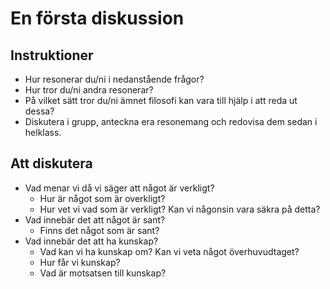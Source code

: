 # En första diskussion

## Instruktioner
- Hur resonerar du/ni i nedanstående frågor?
- Hur tror du/ni andra resonerar?
- På vilket sätt tror du/ni ämnet filosofi kan vara till hjälp i att reda ut dessa?
- Diskutera i grupp, anteckna era resonemang och redovisa dem sedan i helklass.

## Att diskutera

- Vad menar vi då vi säger att något är verkligt? 
	- Hur är något som är overkligt? 
	- Hur vet vi vad som är verkligt? Kan vi någonsin vara säkra på detta? 
- Vad innebär det att något är sant? 
	* Finns det något som är sant?
- Vad innebär det att ha kunskap? 
	- Vad kan vi ha kunskap om? Kan vi veta något överhuvudtaget?
	- Hur får vi kunskap?
	- Vad är motsatsen till kunskap?

<!-- - Finns det olika typer av kunskap?  	- Finns det något som kännetecknar all kunskap? -->

<!-- Kan hela vår värld beskrivas i termer av fysik? Eller har vi exempelvis en icke-fysisk själ? -->


